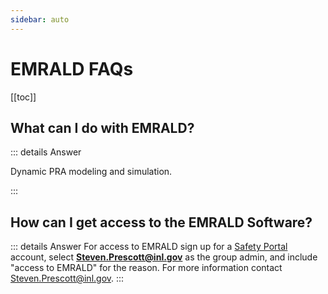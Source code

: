 ```yaml
---
sidebar: auto
---
```


# EMRALD FAQs
[[toc]]

## What can I do with EMRALD?
::: details Answer

Dynamic PRA modeling and simulation.

<!--This is a details block, which does not work in IE / Edge-->

:::

## How can I get access to the EMRALD Software?
::: details Answer
For access to EMRALD sign up for a [Safety Portal](https://safety.inl.gov) account, select **Steven.Prescott@inl.gov** as the group admin, and include "access to EMRALD" for the reason. 
For more information contact [Steven.Prescott@inl.gov](mailto:Steven.Prescott@inl.gov).
:::
